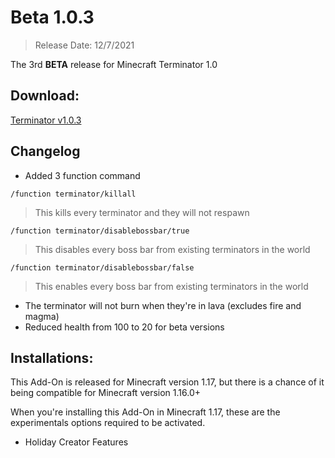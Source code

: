 # Beta 1.0.3
> Release Date: 12/7/2021

The 3rd **BETA** release for Minecraft Terminator 1.0

## Download:
[Terminator v1.0.3](https://cdn.discordapp.com/attachments/571863283657867294/864072147777093662/terminator-v1.0.3.mcaddon)

## Changelog
- Added 3 function command

`/function terminator/killall`
> This kills every terminator and they will not respawn
<!-- There will be a respawn limit once I figured out how to do it -->
<!-- check this https://media.discordapp.net/attachments/571487722934370314/863958523468972073/unknown.png -->
`/function terminator/disablebossbar/true`
> This disables every boss bar from existing terminators in the world

`/function terminator/disablebossbar/false`
> This enables every boss bar from existing terminators in the world
- The terminator will not burn when they're in lava (excludes fire and magma)
- Reduced health from 100 to 20 for beta versions

## Installations:
This Add-On is released for Minecraft version 1.17, but there is a chance of it being compatible for Minecraft version 1.16.0+

When you're installing this Add-On in Minecraft 1.17, these are the experimentals options required to be activated.
- Holiday Creator Features
